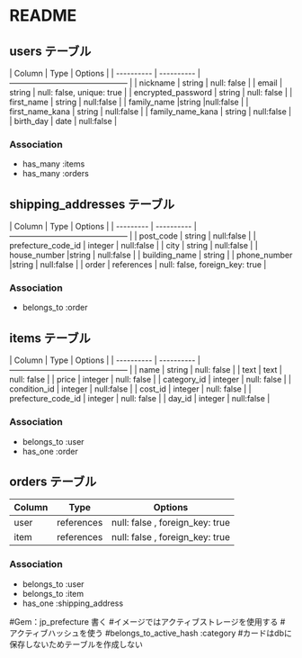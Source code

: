 # README

## users テーブル

| Column | Type | Options |
| ---------- | ---------- | ——————————————— |
| nickname  | string | null: false |
| email | string |  null: false, unique: true |
| encrypted_password | string | null: false |
| first_name | string | null:false |
| family_name |string |null:false |
| first_name_kana | string | null:false | 
| family_name_kana | string | null:false |
| birth_day | date | null:false |


### Association

- has_many :items
- has_many :orders

## shipping_addresses テーブル

| Column | Type | Options |
| --------- | ---------- | ——————————————— |
| post_code | string | null:false |
| prefecture_code_id | integer | null:false |
| city | string | null:false |
| house_number |string | null:false |
| building_name	| string |
| phone_number |string | null:false |
| order | references | null: false, foreign_key: true |

### Association

- belongs_to :order


## items テーブル

| Column | Type | Options |
| ---------- | ---------- | ——————————————— |
| name               | string | null: false |
| text               | text | null: false |
| price              | integer | null: false |
| category_id        | integer | null: false |
| condition_id       | integer | null:false |
| cost_id            | integer | null: false |
| prefecture_code_id | integer | null: false |
| day_id             | integer | null:false |


### Association

- belongs_to :user
- has_one :order

## orders テーブル

| Column | Type | Options |
| ---------- | ---------- | ------------------------------ |
| user | references | null: false , foreign_key: true|
| item | references | null: false , foreign_key: true|

### Association

- belongs_to :user
- belongs_to :item
- has_one :shipping_address

#Gem：jp_prefecture 書く
#イメージではアクティブストレージを使用する
#アクティブハッシュを使う
#belongs_to_active_hash :category
#カードはdbに保存しないためテーブルを作成しない


